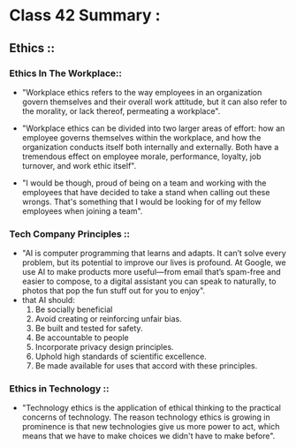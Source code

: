 # Class 42 Summary :

##  Ethics ::

### Ethics In The Workplace::
  * "Workplace ethics refers to the way employees in an organization govern themselves and their overall work attitude, but it can also refer to the morality, or lack thereof, permeating a workplace".

  * "Workplace ethics can be divided into two larger areas of effort: how an employee governs themselves within the workplace, and how the organization conducts itself both internally and externally. Both have a tremendous effect on employee morale, performance, loyalty, job turnover, and work ethic itself". 

  * "I would be though, proud of being on a team and working with the employees that have decided to take a stand when calling out these wrongs. That's something that I would be looking for of my fellow employees when joining a team".

### Tech Company Principles :: 
  * "AI is computer programming that learns and adapts. It can’t solve every problem, but its potential to improve our lives is profound. At Google, we use AI to make products more useful—from email that’s spam-free and easier to compose, to a digital assistant you can speak to naturally, to photos that pop the fun stuff out for you to enjoy".
  * that AI should:
     1. Be socially beneficial
     2. Avoid creating or reinforcing unfair bias.
     3. Be built and tested for safety.
     4. Be accountable to people
     5. Incorporate privacy design principles.
     6. Uphold high standards of scientific excellence.
     7. Be made available for uses that accord with these principles.

### Ethics in Technology ::
  * "Technology ethics is the application of ethical thinking to the practical concerns of technology. The reason technology ethics is growing in prominence is that new technologies give us more power to act, which means that we have to make choices we didn't have to make before".
